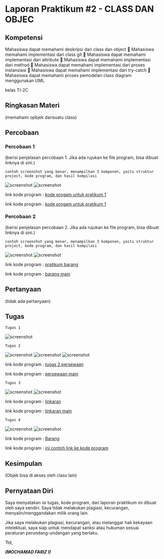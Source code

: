 # Laporan Praktikum #2 - CLASS DAN OBJEC

## Kompetensi

Mahasiswa dapat memahami deskripsi dari class dan object 
 Mahasiswa memahami implementasi dari class git
 Mahasiswa dapat memahami implementasi dari attribute 
 Mahasiswa dapat memahami implementasi dari method 
 Mahasiswa dapat memahami implementasi dari proses instansiasi
 Mahasiswa dapat memahami implementasi dari try-catch 
 Mahasiswa dapat memahami proses pemodelan class diagram menggunakan UML 

 kelas TI-2C

## Ringkasan Materi

(memahami opbjek darisuatu class)

## Percobaan

### Percobaan 1

(berisi penjelasan percobaan 1. Jika ada rujukan ke file program, bisa dibuat linknya di sini.)

`contoh screenshot yang benar, menampilkan 3 komponen, yaitu struktur project, kode program, dan hasil kompilasi`

![ screenshot](img/pratikum1.PNG)
![ screenshot](img/pratikum1main.PNG)

 link kode program : [kode progam untuk pratikum 1](../../src/2_Class_dan_Object/Mahasiswafrz.java)

 link kode program : [kode progam untuk pratikum 1](../../src/2_Class_dan_Object/TestMhasiswa1841720088.java)

### Percobaan 2

(berisi penjelasan percobaan 2. Jika ada rujukan ke file program, bisa dibuat linknya di sini.)

`contoh screenshot yang benar, menampilkan 3 komponen, yaitu struktur project, kode program, dan hasil kompilasi`

![ screenshot](img/pratikum2.PNG)
![ screenshot](img/pratikum2main.PNG)

 link kode program : [pratikum barang](../../src/2_Class_dan_Object/Barangfrz1841720088.java)

 link kode program : [barang main](../../src/2_Class_dan_Object/TestBarang1841720088frz.java)

## Pertanyaan

(tidak ada pertanyaan)

## Tugas



`Tugas 1`

![ screenshot](img/gambar.PNG)



`Tugas 2`

![ screenshot](img/persewaan1.1.PNG)
![ screenshot](img/persewaan1.2.PNG)
![ screenshot](img/persewaanmain.PNG)

 link kode program : [tugas 2 persewaan](../../src/2_Class_dan_Object/Persewannfrz1841720088.java)

link kode program : [persewaan main](../../src/2_Class_dan_Object/miansewafrz.java)

`Tugas 3`

![screenshot](img/lingkaran.PNG)
![screenshot](img/mainligkaran.PNG)

 link kode program : [linkaran](../../src/2_Class_dan_Object/LIngkara1841720088frz.java)

 link kode program : [linkaran main](../../src/2_Class_dan_Object/mainlingkaranfrz.java)


`Tugas 4`

![ screenshot](img/tugasbarang.PNG)
![ screenshot](img/tugasbarangmain.PNG)

 link kode program : [Barang](../../src/2_Class_dan_Object/barangfrz.java)

 link kode program : [ini contoh link ke kode program](../../src/2_Class_dan_Object/barangmainfrz.java)

## Kesimpulan

(Objek bisa di akses oleh class lain)

## Pernyataan Diri

Saya menyatakan isi tugas, kode program, dan laporan praktikum ini dibuat oleh saya sendiri. Saya tidak melakukan plagiasi, kecurangan, menyalin/menggandakan milik orang lain.

Jika saya melakukan plagiasi, kecurangan, atau melanggar hak kekayaan intelektual, saya siap untuk mendapat sanksi atau hukuman sesuai peraturan perundang-undangan yang berlaku.

Ttd,

***(MOCHAMAD FARIZ I)***